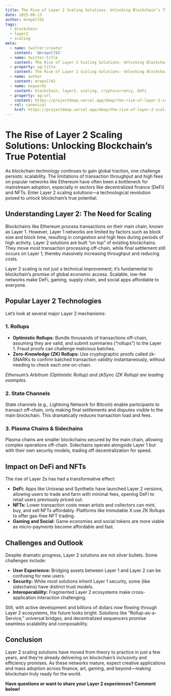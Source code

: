 ```yaml
---
title: The Rise of Layer 2 Scaling Solutions- Unlocking Blockchain’s True Potential
date: 2025-08-13
author: mrepol742
tags:
  - blockchain
  - layer2
  - scaling
meta:
  - name: twitter:creator
    content: '@mrepol742'
  - name: twitter:title
    content: The Rise of Layer 2 Scaling Solutions- Unlocking Blockchain’s True Potential
  - property: og:title
    content: The Rise of Layer 2 Scaling Solutions- Unlocking Blockchain’s True Potential
  - name: author
    content: mrepol742
  - name: keywords
    content: blockchain, layer2, scaling, cryptocurrency, DeFi
  - property: og:url
    content: https://projectdeep.vercel.app/deep/the-rise-of-layer-2-scaling-solutions-unlocking-blockchains-true-potential/
  - rel: canonical
    href: https://projectdeep.vercel.app/deep/the-rise-of-layer-2-scaling-solutions-unlocking-blockchains-true-potential/
---
```


# The Rise of Layer 2 Scaling Solutions: Unlocking Blockchain’s True Potential

As blockchain technology continues to gain global traction, one challenge persists: scalability. The limitations of transaction throughput and high fees on popular networks like Ethereum have often been a bottleneck for mainstream adoption, especially in sectors like decentralized finance (DeFi) and NFTs. Enter Layer 2 scaling solutions—a technological revolution poised to unlock blockchain’s true potential.

## Understanding Layer 2: The Need for Scaling

Blockchains like Ethereum process transactions on their main chain, known as Layer 1. However, Layer 1 networks are limited by factors such as block size and block time, resulting in congestion and high fees during periods of high activity. Layer 2 solutions are built “on top” of existing blockchains. They move most transaction processing off-chain, while final settlement still occurs on Layer 1, thereby massively increasing throughput and reducing costs.

Layer 2 scaling is not just a technical improvement; it’s fundamental to blockchain’s promise of global economic access. Scalable, low-fee networks make DeFi, gaming, supply chain, and social apps affordable to everyone.

## Popular Layer 2 Technologies

Let’s look at several major Layer 2 mechanisms:

### 1. Rollups
- **Optimistic Rollups:** Bundle thousands of transactions off-chain, assuming they are valid, and submit summaries (“rollups”) to the Layer 1. Fraud proofs can challenge malicious batches.
- **Zero-Knowledge (ZK) Rollups:** Use cryptographic proofs called zk-SNARKs to confirm batched transaction validity instantaneously, without needing to check each one on-chain.

_Ethereum’s Arbitrum (Optimistic Rollup) and zkSync (ZK Rollup) are leading examples._

### 2. State Channels
State channels (e.g., Lightning Network for Bitcoin) enable participants to transact off-chain, only making final settlements and disputes visible to the main blockchain. This dramatically reduces transaction load and fees.

### 3. Plasma Chains & Sidechains
Plasma chains are smaller blockchains secured by the main chain, allowing complex operations off-chain. Sidechains operate alongside Layer 1 but with their own security models, trading off decentralization for speed.

## Impact on DeFi and NFTs

The rise of Layer 2s has had a transformative effect:

- **DeFi:** Apps like Uniswap and Synthetix have launched Layer 2 versions, allowing users to trade and farm with minimal fees, opening DeFi to retail users previously priced out.
- **NFTs:** Lower transaction costs mean artists and collectors can mint, buy, and sell NFTs affordably. Platforms like Immutable X use ZK Rollups to offer gas-free NFT trading.
- **Gaming and Social:** Game economies and social tokens are more viable as micro-payments become affordable and fast.

## Challenges and Outlook

Despite dramatic progress, Layer 2 solutions are not silver bullets. Some challenges include:

- **User Experience:** Bridging assets between Layer 1 and Layer 2 can be confusing for new users.
- **Security:** While most solutions inherit Layer 1 security, some (like sidechains) have distinct trust models.
- **Interoperability:** Fragmented Layer 2 ecosystems make cross-application interaction challenging.

Still, with active development and billions of dollars now flowing through Layer 2 ecosystems, the future looks bright. Solutions like “Rollup-as-a-Service,” universal bridges, and decentralized sequencers promise seamless scalability and composability.

## Conclusion

Layer 2 scaling solutions have moved from theory to practice in just a few years, and they’re already delivering on blockchain’s inclusivity and efficiency promises. As these networks mature, expect creative applications and mass adoption across finance, art, gaming, and beyond—making blockchain truly ready for the world.

**Have questions or want to share your Layer 2 experiences? Comment below!**
